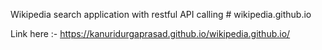 Wikipedia search application with restful API calling # wikipedia.github.io

Link here :- https://kanuridurgaprasad.github.io/wikipedia.github.io/
